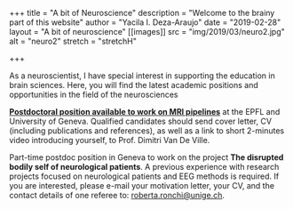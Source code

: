 +++
title = "A bit of Neuroscience"
description = "Welcome to the brainy part of this website"
author = "Yacila I. Deza-Araujo"
date = "2019-02-28"
layout = "A bit of neuroscience"
[[images]]
  src = "img/2019/03/neuro2.jpg"
  alt = "neuro2"
  stretch = "stretchH"

+++

As a neuroscientist, I have special interest in supporting the education in brain sciences.
Here, you will find the latest academic positions and opportunities in the field of the neurosciences

[**Postdoctoral position available to work on MRI pipelines**](https://miplab.epfl.ch/index.php/miplife/jobs) at the EPFL and University of Geneva. Qualified candidates should send cover letter, CV (including publications and references), as well as a link to short 2-minutes video introducing yourself, to Prof. Dimitri Van De Ville.

Part-time postdoc position in Geneva to work on the project **The disrupted bodily self of neurological patients**. A previous experience with research projects focused on neurological patients and EEG methods is required. If you are interested, please e-mail your motivation letter, your CV, and the contact details of one referee to: roberta.ronchi@unige.ch.








